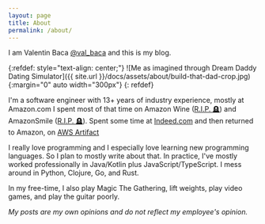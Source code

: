```yaml
---
layout: page
title: About
permalink: /about/
---
```


I am Valentin Baca [@val_baca](https://twitter.com/val_baca) and this is my blog.

{:refdef: style="text-align: center;"}
![Me as imagined through Dream Daddy Dating Simulator]({{ site.url }}/docs/assets/about/build-that-dad-crop.jpg){:margin="0" auto width="300px"}
{: refdef}

I'm a software engineer with 13+ years of industry experience, mostly at Amazon.com I spent most of that time on Amazon Wine ([R.I.P. 🪦](https://techcrunch.com/2017/10/23/amazon-wine-is-shutting-down/?guccounter=1&guce_referrer=aHR0cHM6Ly93d3cuZ29vZ2xlLmNvbS8&guce_referrer_sig=AQAAANTAUiPcKjvPwd3Ygscw0ok7Fs4i0b8OytmSJeX7asp6lfs8gMQ0TPTDoa6M39kGMu9_rzrsmjdzBvk8q7o107qO-0fd_W7tvEQRPJ1oqNJesJhL_vjajGTC5-GOTFcmqzqFhuHwcDptG5u46vY54Pk77z_FJmcyM4jnZWzY07wD)) and AmazonSmile ([R.I.P. 🪦](https://www.aboutamazon.com/news/company-news/amazon-closing-amazonsmile-to-focus-its-philanthropic-giving-to-programs-with-greater-impact)). Spent some time at [Indeed.com](https://www.indeed.com/) and then returned to Amazon, on [AWS Artifact](https://aws.amazon.com/artifact/)

I really love programming and I especially love learning new programming languages. So I plan to mostly write about that. In practice, I've mostly worked professionally in Java/Kotlin plus JavaScript/TypeScript. I mess around in Python, Clojure, Go, and Rust.

In my free-time, I also play Magic The Gathering, lift weights, play video games, and play the guitar poorly.



*My posts are my own opinions and do not reflect my employee's opinion.*
